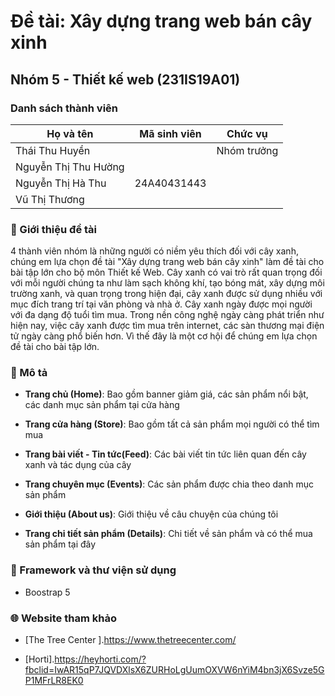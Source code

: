 # Đề tài: Xây dựng trang web bán cây xinh 

## Nhóm 5 - Thiết kế web (231IS19A01)

### Danh sách thành viên

| Họ và tên           | Mã sinh viên | Chức vụ        |
| ------------------  | ------------ | -------------- | 
| Thái Thu Huyền      |              | Nhóm trưởng    | 
| Nguyễn Thị Thu Hường|              |                |
| Nguyễn Thị Hà Thu   | 24A40431443  |                |
| Vũ Thị Thương       |              |                |      

### 📘 Giới thiệu đề tài
4 thành viên nhóm là những người có niềm yêu thích đối với cây xanh, chúng em lựa chọn đề tài "Xây dựng trang web bán cây xinh" làm đề tài cho bài tập lớn cho bộ môn Thiết kế Web. 
Cây xanh có vai trò rất quan trọng đối với mỗi người chúng ta như làm sạch không khí, tạo bóng mát, xây dựng môi trường xanh, và quan trọng trong hiện đại, cây xanh được sử dụng nhiều với mục đích trang trí tại văn phòng và nhà ở. Cây xanh ngày được mọi người với đa dạng độ tuổi tìm mua. 
Trong nền công nghệ ngày càng phát triển như hiện nay, việc cây xanh được tìm mua trên internet, các sàn thương mại điện tử ngày càng phổ biến hơn. Vì thế đây là một cơ hội để chúng em lựa chọn đề tài cho bài tập lớn. 

### 📖 Mô tả

- **Trang chủ (Home)**: Bao gồm banner giảm giá, các sản phẩm nổi bật, các danh mục sản phẩm tại cửa hàng

- **Trang cửa hàng (Store)**: Bao gồm tất cả sản phẩm mọi người có thể tìm mua

- **Trang bài viết - Tin tức(Feed)**: Các bài viết tin tức liên quan đến cây xanh và tác dụng của cây
  
- **Trang chuyên mục (Events)**: Các sản phẩm được chia theo danh mục sản phẩm

- **Giới thiệu (About us)**: Giới thiệu về câu chuyện của chúng tôi
  
- **Trang chi tiết sản phẩm (Details)**: Chi tiết về sản phẩm và có thể mua sản phẩm tại đây

### 🚀 Framework và thư viện sử dụng
- Boostrap 5

### 🌐 Website tham khảo

- [The Tree Center ].https://www.thetreecenter.com/
 
- [Horti].https://heyhorti.com/?fbclid=IwAR15qP7JQVDXlsX6ZURHoLgUumOXVW6nYiM4bn3jX6Svze5GP1MFrLR8EK0
 

